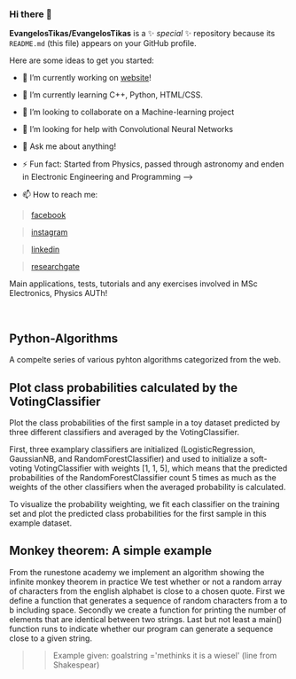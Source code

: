 ### Hi there 👋


**EvangelosTikas/EvangelosTikas** is a ✨ _special_ ✨ repository because its `README.md` (this file) appears on your GitHub profile.

Here are some ideas to get you started:

- 🔭 I’m currently working on [website]!
- 🌱 I’m currently learning C++, Python, HTML/CSS.
- 👯 I’m looking to collaborate on a Machine-learning project
- 🤔 I’m looking for help with Convolutional Neural Networks
- 💬 Ask me about anything!
- ⚡ Fun fact: Started from Physics, passed through astronomy and enden in Electronic Engineering and Programming
-->

- 📫 How to reach me:

> [facebook]

> [instagram]

> [linkedin]

> [researchgate]

Main applications, tests, tutorials and any exercises involved in MSc Electronics, Physics AUTh!

      
      
<br>

[website]: https://www.geeksforgeeks.org/map-associative-containers-the-c-standard-template-library-stl/?ref=leftbar-rightbar
[facebook]: https://www.facebook.com/vagelis.tikas/
[instagram]: https://www.instagram.com/vaggelis_tikas/
[linkedin]: https://www.linkedin.com/notifications/
[researchgate]: https://www.researchgate.net/profile/Evangelos-Tikas

## Python-Algorithms
A compelte series of various pyhton algorithms categorized from the web.


## Plot class probabilities calculated by the VotingClassifier
Plot the class probabilities of the first sample in a toy dataset predicted by three different classifiers and averaged by the VotingClassifier.

First, three examplary classifiers are initialized (LogisticRegression, GaussianNB, and RandomForestClassifier) and used to initialize a soft-voting VotingClassifier with weights [1, 1, 5], which means that the predicted probabilities of the RandomForestClassifier count 5 times as much as the weights of the other classifiers when the averaged probability is calculated.

To visualize the probability weighting, we fit each classifier on the training set and plot the predicted class probabilities for the first sample in this example dataset.

## Monkey theorem: A simple example
From the runestone academy we implement an algorithm showing the infinite monkey theorem in practice
We test whether or not a random array of characters from the english alphabet is close to a chosen quote.
First we define a function that generates a sequence of random characters from a to b including space. Secondly we create a function for printing the number of elements that are
identical between two strings. Last but not least a main() function runs to indicate whether our program can generate a sequence close to a given string.

>> Example given: goalstring ='methinks it is a wiesel'    (line from Shakespear)
